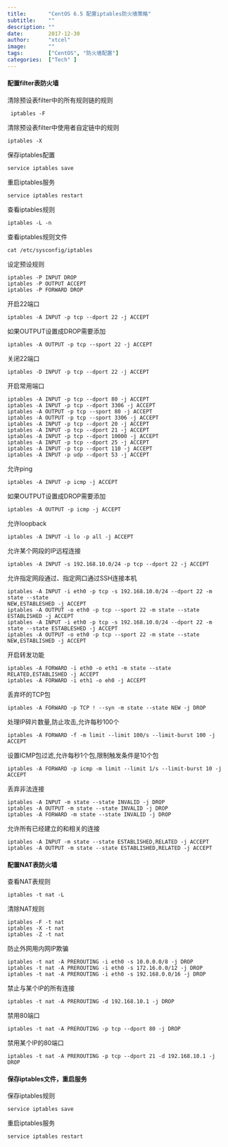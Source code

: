 ```yaml
---
title:       "CentOS 6.5 配置iptables防火墙策略"
subtitle:    ""
description: ""
date:        2017-12-30
author:      "xtcel"
image:       ""
tags:        ["CentOS", "防火墙配置"]
categories:  ["Tech" ]
---
```


#### 配置filter表防火墙

 清除预设表filter中的所有规则链的规则

```shell
 iptables -F
```

清除预设表filter中使用者自定链中的规则

```shell
iptables -X
```

保存iptables配置

```shell
service iptables save
```

重启iptables服务

```shell
service iptables restart
```

查看iptables规则

```shell
iptables -L -n
```

查看iptables规则文件

```shell
cat /etc/sysconfig/iptables
```

设定预设规则

```shell
iptables -P INPUT DROP
iptables -P OUTPUT ACCEPT
iptables -P FORWARD DROP
```

开启22端口

```shell
iptables -A INPUT -p tcp --dport 22 -j ACCEPT
```

如果OUTPUT设置成DROP需要添加 

```shell
iptables -A OUTPUT -p tcp --sport 22 -j ACCEPT
```

关闭22端口 

```shell
iptables -D INPUT -p tcp --dport 22 -j ACCEPT
```

开启常用端口

```shell
iptables -A INPUT -p tcp --dport 80 -j ACCEPT
iptables -A INPUT -p tcp --dport 3306 -j ACCEPT
iptables -A OUTPUT -p tcp --sport 80 -j ACCEPT
iptables -A OUTPUT -p tcp --sport 3306 -j ACCEPT
iptables -A INPUT -p tcp --dport 20 -j ACCEPT
iptables -A INPUT -p tcp --dport 21 -j ACCEPT
iptables -A INPUT -p tcp --dport 10000 -j ACCEPT
iptables -A INPUT -p tcp --dport 25 -j ACCEPT
iptables -A INPUT -p tcp --dport 110 -j ACCEPT
iptables -A INPUT -p udp --dport 53 -j ACCEPT
```

允许ping

```shell
iptables -A INPUT -p icmp -j ACCEPT
```

如果OUTPUT设置成DROP需要添加

```shell
iptables -A OUTPUT -p icmp -j ACCEPT
```

允许loopback

```shell
iptables -A INPUT -i lo -p all -j ACCEPT
```

允许某个网段的IP远程连接

```shell
iptables -A INPUT -s 192.168.10.0/24 -p tcp --dport 22 -j ACCEPT
```

允许指定网段通过、指定网口通过SSH连接本机

```shell
iptables -A INPUT -i eth0 -p tcp -s 192.168.10.0/24 --dport 22 -m state --state
NEW,ESTABLESHED -j ACCEPT
iptables -A OUTPUT -o eth0 -p tcp --sport 22 -m state --state ESTABLISHED -j ACCEPT
iptables -A INPUT -i eth0 -p tcp -s 192.168.10.0/24 --dport 22 -m state --state ESTABLESHED -j ACCEPT
iptables -A OUTPUT -o eth0 -p tcp --sport 22 -m state --state NEW,ESTABLISHED -j ACCEPT
```

开启转发功能

```shell
iptables -A FORWARD -i eth0 -o eth1 -m state --state RELATED,ESTABLISHED -j ACCEPT
iptables -A FORWARD -i eth1 -o eh0 -j ACCEPT
```

丢弃坏的TCP包

```shell
iptables -A FORWARD -p TCP ! --syn -m state --state NEW -j DROP
```

处理IP碎片数量,防止攻击,允许每秒100个

```shell
iptables -A FORWARD -f -m limit --limit 100/s --limit-burst 100 -j ACCEPT
```

设置ICMP包过滤,允许每秒1个包,限制触发条件是10个包

```shell
iptables -A FORWARD -p icmp -m limit --limit 1/s --limit-burst 10 -j ACCEPT
```

丢弃非法连接

```shell
iptables -A INPUT -m state --state INVALID -j DROP
iptables -A OUTPUT -m state --state INVALID -j DROP
iptables -A FORWARD -m state --state INVALID -j DROP
```

允许所有已经建立的和相关的连接

```shell
iptables -A INPUT -m state --state ESTABLISHED,RELATED -j ACCEPT
iptables -A OUTPUT -m state --state ESTABLISHED,RELATED -j ACCEPT
```

#### 配置NAT表防火墙

查看NAT表规则

```shell
iptables -t nat -L
```

清除NAT规则

```shell
iptables -F -t nat
iptables -X -t nat
iptables -Z -t nat
```

 防止外网用内网IP欺骗 

```shell
iptables -t nat -A PREROUTING -i eth0 -s 10.0.0.0/8 -j DROP
iptables -t nat -A PREROUTING -i eth0 -s 172.16.0.0/12 -j DROP
iptables -t nat -A PREROUTING -i eth0 -s 192.168.0.0/16 -j DROP
```

禁止与某个IP的所有连接

```shell
iptables -t nat -A PREROUTING -d 192.168.10.1 -j DROP
```

禁用80端口

```shell
iptables -t nat -A PREROUTING -p tcp --dport 80 -j DROP
```

禁用某个IP的80端口

```shell
iptables -t nat -A PREROUTING -p tcp --dport 21 -d 192.168.10.1 -j DROP
```

#### 保存iptables文件，重启服务

保存iptables规则

```shell
service iptables save
```

重启iptables服务

```shell
service iptables restart
```
